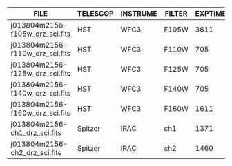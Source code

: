 | FILE                           	| TELESCOP	| INSTRUME	| FILTER  	| EXPTIME    |	
| -------------------------------	| --------	| --------	| ------  	| -------    |	
| j013804m2156-f105w_drz_sci.fits	| HST     	| WFC3    	| F105W   	|  3611      |	
| j013804m2156-f110w_drz_sci.fits	| HST     	| WFC3    	| F110W   	|   705      |	
| j013804m2156-f125w_drz_sci.fits	| HST     	| WFC3    	| F125W   	|   705      |	
| j013804m2156-f140w_drz_sci.fits	| HST     	| WFC3    	| F140W   	|   705      |	
| j013804m2156-f160w_drz_sci.fits	| HST     	| WFC3    	| F160W   	|  1611      |	
| j013804m2156-ch1_drz_sci.fits  	| Spitzer 	| IRAC    	| ch1     	|  1371      |	
| j013804m2156-ch2_drz_sci.fits  	| Spitzer 	| IRAC    	| ch2     	|  1460      |	
